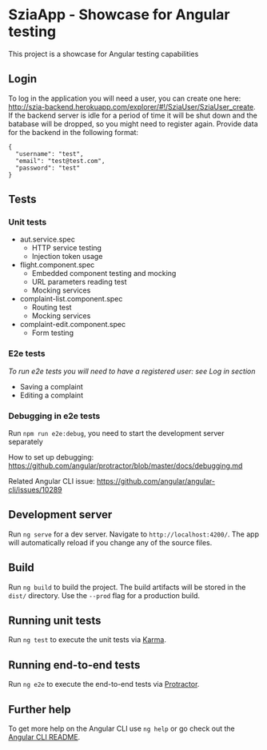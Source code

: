 # SziaApp - Showcase for Angular testing

This project is a showcase for Angular testing capabilities

## Login

To log in the application you will need a user, you can create one here: http://szia-backend.herokuapp.com/explorer/#!/SziaUser/SziaUser_create. If the backend server is idle for a period of time it will be shut down and the batabase will be dropped, so you might need to register again. Provide data for the backend in the following format:

```
{
  "username": "test",
  "email": "test@test.com",
  "password": "test"
}
```

## Tests

### Unit tests

* aut.service.spec
  * HTTP service testing
  * Injection token usage
* flight.component.spec
  * Embedded component testing and mocking
  * URL parameters reading test
  * Mocking services
* complaint-list.component.spec
  * Routing test
  * Mocking services
* complaint-edit.component.spec
  * Form testing
  
### E2e tests

*To run e2e tests you will need to have a registered user: see Log in section*

* Saving a complaint
* Editing a complaint

### Debugging in e2e tests

Run `npm run e2e:debug`, you need to start the development server separately

How to set up debugging:
https://github.com/angular/protractor/blob/master/docs/debugging.md

Related Angular CLI issue:
https://github.com/angular/angular-cli/issues/10289

## Development server

Run `ng serve` for a dev server. Navigate to `http://localhost:4200/`. The app will automatically reload if you change any of the source files.

## Build

Run `ng build` to build the project. The build artifacts will be stored in the `dist/` directory. Use the `--prod` flag for a production build.

## Running unit tests

Run `ng test` to execute the unit tests via [Karma](https://karma-runner.github.io).

## Running end-to-end tests

Run `ng e2e` to execute the end-to-end tests via [Protractor](http://www.protractortest.org/).

## Further help

To get more help on the Angular CLI use `ng help` or go check out the [Angular CLI README](https://github.com/angular/angular-cli/blob/master/README.md).
